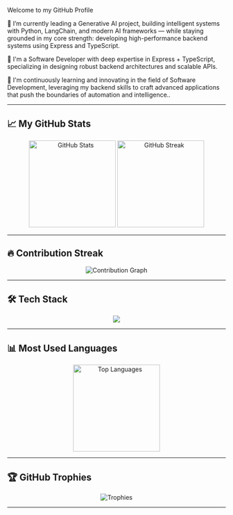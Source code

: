 Welcome to my GitHub Profile

🔭 I’m currently leading a Generative AI project, building intelligent systems with Python, LangChain, and modern AI frameworks — while staying grounded in my core strength: developing high-performance backend systems using Express and TypeScript.

🌱 I'm a Software Developer with deep expertise in Express + TypeScript, specializing in designing robust backend architectures and scalable APIs.

🚀 I'm continuously learning and innovating in the field of Software Development, leveraging my backend skills to craft advanced applications that push the boundaries of automation and intelligence..


---

## 📈 My GitHub Stats

<p align="center">
  <img src="https://github-readme-stats.vercel.app/api?username=rule0x00&show_icons=true&theme=tokyonight" alt="GitHub Stats" height="200"/>
  <img src="https://github-readme-streak-stats.herokuapp.com/?user=rule0x00&theme=tokyonight" alt="GitHub Streak" height="200"/>
</p>

---

## 🔥 Contribution Streak

<p align="center">
  <img src="https://github-readme-activity-graph.vercel.app/graph?username=rule0x00&theme=react-dark" alt="Contribution Graph" />
</p>

---

## 🛠️ Tech Stack

<div align="center">
  <img src="https://skillicons.dev/icons?i=python,typescript,nodejs,react,mongodb,express,fastapi,tailwind" />
</div>

---

## 📊 Most Used Languages

<p align="center">
  <img src="https://github-readme-stats.vercel.app/api/top-langs/?username=rule0x00&layout=compact&theme=tokyonight" alt="Top Languages" height="200"/>
</p>

---

## 🏆 GitHub Trophies

<p align="center">
  <img src="https://github-profile-trophy.vercel.app/?username=rule0x00&theme=algolia&no-frame=true&no-bg=true&margin-w=4" alt="Trophies" />
</p>

---
